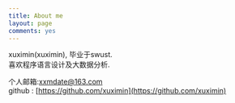 ```yaml
---
title: About me
layout: page
comments: yes
---
```

  
xuximin(xuximin), 毕业于swust.      
喜欢程序语言设计及大数据分析.      

个人邮箱:xxmdate@163.com	     
github : [https://github.com/xuximin](https://github.com/xuximin)      